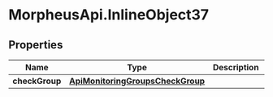# MorpheusApi.InlineObject37

## Properties

Name | Type | Description | Notes
------------ | ------------- | ------------- | -------------
**checkGroup** | [**ApiMonitoringGroupsCheckGroup**](ApiMonitoringGroupsCheckGroup.md) |  | 


